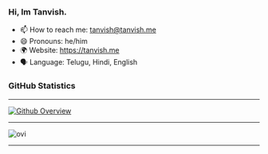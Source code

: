 ### Hi, Im Tanvish.

- 📫 How to reach me: tanvish@tanvish.me
- 😄 Pronouns: he/him
- 🌍 Website: https://tanvish.me
- 🗣️ Language: Telugu, Hindi, English

### GitHub Statistics

---

[![Github Overview](https://api.tanvish.me/git-stats?q)](https://github.com/TanvishGG)

---

<img src="https://api.tanvish.me/git-language?q" alt="ovi" />


---
